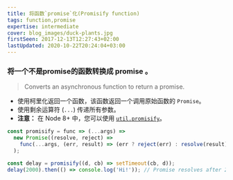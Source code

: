 ```yaml
---
title: 将函数`promise`化(Promisify function)
tags: function,promise
expertise: intermediate
cover: blog_images/duck-plants.jpg
firstSeen: 2017-12-13T12:27:43+02:00
lastUpdated: 2020-10-22T20:24:04+03:00
---
```


### 将一个不是promise的函数转换成 promise 。
> Converts an asynchronous function to return a promise.

- 使用柯里化返回一个函数，该函数返回一个调用原始函数的 `Promise`。
- 使用剩余运算符 (`...`) 传递所有参数。
- **注意：** 在 Node 8+ 中，您可以使用 [`util.promisify`](https://nodejs.org/api/util.html#util_util_promisify_original)。

```js
const promisify = func => (...args) =>
  new Promise((resolve, reject) =>
    func(...args, (err, result) => (err ? reject(err) : resolve(result)))
  );
```

```js
const delay = promisify((d, cb) => setTimeout(cb, d));
delay(2000).then(() => console.log('Hi!')); // Promise resolves after 2s
```

